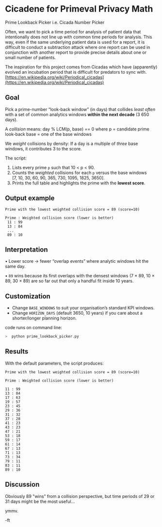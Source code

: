 Cicadene for Primeval Privacy Math
=============================
Prime Lookback Picker i.e. Cicada Number Picker

Often, we want to pick a time period for analysis of patient data that intentionally does not line up with common time periods for analysis. 
This way, even if the same underlying patient data is used for a report, it is difficult to conduct a subtraction attack where one report can be used in 
conjunction with another report to provide precise details about one or small number of patients. 

The inspiration for this project comes from Cicadas which have (apparently) evolved an incubation period that is difficult for predators to sync with.
[https://en.wikipedia.org/wiki/Periodical_cicadas](https://en.wikipedia.org/wiki/Periodical_cicadas)


Goal
----
Pick a prime-number “look-back window” (in days) that collides *least often*
with a set of common analytics windows **within the next decade** (3 650 days).

A *collision* means:               day  %  LCM(p, base) == 0
where  p     = candidate prime look-back
       base  = one of the base windows

We *weight* collisions by density:
If a day is a multiple of *three* base windows, it contributes 3 to the score.

The script:

1.  Lists every prime `p` such that 10 < p < 90.
2.  Counts the *weighted* collisions for each `p` versus the base windows  
    [7, 10, 30, 60, 90, 365, 730, 1095, 1825, 3650].
3.  Prints the full table and highlights the prime with the **lowest score**.

Output example
--------------
    Prime with the lowest weighted collision score = 89 (score=10)

    Prime : Weighted collision score (lower is better)
     11 : 99
     13 : 84
     ...
     89 : 10

Interpretation
--------------
• Lower score → fewer “overlap events” where analytic windows
  hit the same day.

• `89` wins because its first overlaps with the densest windows
  (7 × 89, 10 × 89, 30 × 89) are so far out that only a handful
  fit inside 10 years.

Customization
-------------
* Change `BASE_WINDOWS` to suit your organisation’s standard KPI windows.
* Change `HORIZON_DAYS` (default 3650, 10 years) if you care about a shorter/longer
  planning horizon.


code runs on command line: 
```bash
>  python prime_lookback_picker.py
```

Results
--------------------
With the default parameters, the script produces: 

```
Prime with the lowest weighted collision score = 89 (score=10)

Prime : Weighted collision score (lower is better)

11 : 99
13 : 84
17 : 63
19 : 57
23 : 45
29 : 36
31 : 32
37 : 28
41 : 23
43 : 23
47 : 21
53 : 18
59 : 17
61 : 14
67 : 13
71 : 13
73 : 34
79 : 11
83 : 11
89 : 10
```

Discussion
----------------
Obviously 89 "wins" from a collision perspective, but time periods of 29 or 31 days might be the most useful... 

ymmv.

-ft

